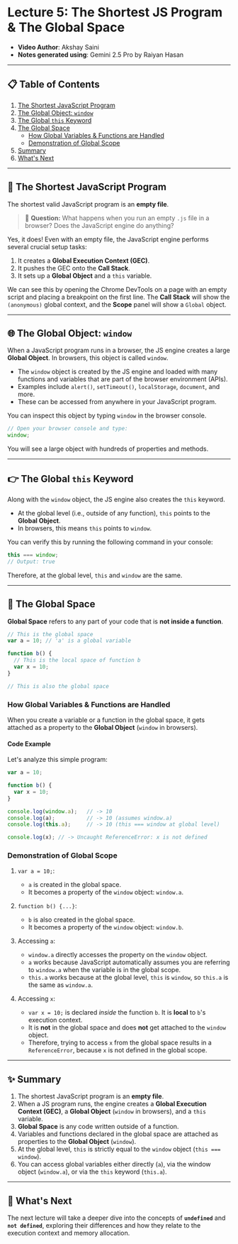 
# Lecture 5: The Shortest JS Program & The Global Space


*   **Video Author**: Akshay Saini  
*   **Notes generated using**: Gemini 2.5 Pro by Raiyan Hasan



---

## 📋 Table of Contents

1.  [The Shortest JavaScript Program](#-the-shortest-javascript-program)
2.  [The Global Object: `window`](#-the-global-object-window)
3.  [The Global `this` Keyword](#-the-global-this-keyword)
4.  [The Global Space](#-the-global-space)
    *   [How Global Variables & Functions are Handled](#how-global-variables--functions-are-handled)
    *   [Demonstration of Global Scope](#demonstration-of-global-scope)
5.  [Summary](#-summary)
6.  [What's Next](#-whats-next)

---

## 📜 The Shortest JavaScript Program

The shortest valid JavaScript program is an **empty file**.

> 🤔 **Question:** What happens when you run an empty `.js` file in a browser? Does the JavaScript engine do anything?

Yes, it does! Even with an empty file, the JavaScript engine performs several crucial setup tasks:
1.  It creates a **Global Execution Context (GEC)**.
2.  It pushes the GEC onto the **Call Stack**.
3.  It sets up a **Global Object** and a `this` variable.

We can see this by opening the Chrome DevTools on a page with an empty script and placing a breakpoint on the first line. The **Call Stack** will show the `(anonymous)` global context, and the **Scope** panel will show a `Global` object.

---

## 🌐 The Global Object: `window`

When a JavaScript program runs in a browser, the JS engine creates a large **Global Object**. In browsers, this object is called `window`.

*   The `window` object is created by the JS engine and loaded with many functions and variables that are part of the browser environment (APIs).
*   Examples include `alert()`, `setTimeout()`, `localStorage`, `document`, and more.
*   These can be accessed from anywhere in your JavaScript program.

You can inspect this object by typing `window` in the browser console.

```js
// Open your browser console and type:
window;
```
You will see a large object with hundreds of properties and methods.

---

## 👉 The Global `this` Keyword

Along with the `window` object, the JS engine also creates the `this` keyword.

*   At the global level (i.e., outside of any function), `this` points to the **Global Object**.
*   In browsers, this means `this` points to `window`.

You can verify this by running the following command in your console:
```js
this === window;
// Output: true
```
Therefore, at the global level, `this` and `window` are the same.

---

## 🌌 The Global Space

**Global Space** refers to any part of your code that is **not inside a function**.

```js
// This is the global space
var a = 10; // 'a' is a global variable

function b() {
  // This is the local space of function b
  var x = 10;
}

// This is also the global space
```

### How Global Variables & Functions are Handled

When you create a variable or a function in the global space, it gets attached as a property to the **Global Object** (`window` in browsers).

#### Code Example
Let's analyze this simple program:
```js
var a = 10;

function b() {
  var x = 10;
}

console.log(window.a);   // -> 10
console.log(a);          // -> 10 (assumes window.a)
console.log(this.a);     // -> 10 (this === window at global level)

console.log(x); // -> Uncaught ReferenceError: x is not defined
```

### Demonstration of Global Scope
1.  `var a = 10;`:
    *   `a` is created in the global space.
    *   It becomes a property of the `window` object: `window.a`.

2.  `function b() {...}`:
    *   `b` is also created in the global space.
    *   It becomes a property of the `window` object: `window.b`.

3.  Accessing `a`:
    *   `window.a` directly accesses the property on the `window` object.
    *   `a` works because JavaScript automatically assumes you are referring to `window.a` when the variable is in the global scope.
    *   `this.a` works because at the global level, `this` is `window`, so `this.a` is the same as `window.a`.

4.  Accessing `x`:
    *   `var x = 10;` is declared *inside* the function `b`. It is **local** to `b`'s execution context.
    *   It is **not** in the global space and does **not** get attached to the `window` object.
    *   Therefore, trying to access `x` from the global space results in a `ReferenceError`, because `x` is not defined in the global scope.

---

## ✨ Summary

1.  The shortest JavaScript program is an **empty file**.
2.  When a JS program runs, the engine creates a **Global Execution Context (GEC)**, a **Global Object** (`window` in browsers), and a `this` variable.
3.  **Global Space** is any code written outside of a function.
4.  Variables and functions declared in the global space are attached as properties to the **Global Object** (`window`).
5.  At the global level, `this` is strictly equal to the `window` object (`this === window`).
6.  You can access global variables either directly (`a`), via the window object (`window.a`), or via the `this` keyword (`this.a`).

---

## 🔮 What's Next

The next lecture will take a deeper dive into the concepts of **`undefined`** and **`not defined`**, exploring their differences and how they relate to the execution context and memory allocation.
